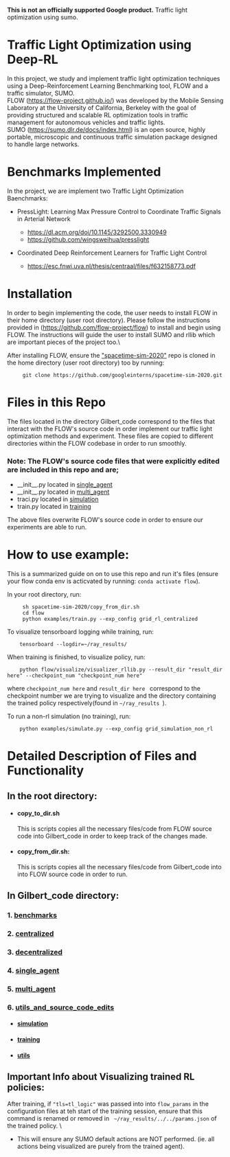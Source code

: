 **This is not an officially supported Google product.** 
Traffic light optimization using sumo.

# Traffic Light Optimization using Deep-RL
In this project, we study and implement traffic light optimization techniques using a Deep-Reinforcement Learning Benchmarking tool, FLOW and a traffic simulator, SUMO.\
FLOW (https://flow-project.github.io/)  was developed by the Mobile Sensing Laboratory at the University of California, Berkeley with the goal of providing structured and scalable RL optimization tools in traffic management for autonomous vehicles and traffic lights. \
SUMO (https://sumo.dlr.de/docs/index.html) is an open source, highly portable, microscopic and continuous traffic simulation package designed to handle large networks. 

# Benchmarks Implemented
In the project, we are implement two Traffic Light Optimization Baenchmarks:
- PressLight: Learning Max Pressure Control to Coordinate Traffic Signals in Arterial Network
    - https://dl.acm.org/doi/10.1145/3292500.3330949
    - https://github.com/wingsweihua/presslight

- Coordinated Deep Reinforcement Learners for Traffic Light Control 
    - https://esc.fnwi.uva.nl/thesis/centraal/files/f632158773.pdf

# Installation
In order to begin implementing the code, the user needs to install FLOW in their home directory (user root directory). Please follow the instructions provided in (https://github.com/flow-project/flow) to install and begin using FLOW.
The instructions will guide the user to install SUMO and rllib which are important pieces of the project too.\

After installing FLOW, ensure the ["spacetime-sim-2020"](https://github.com/googleinterns/spacetime-sim-2020.git) repo is cloned in the home directory (user root directory) too by running:
   ```shell
        git clone https://github.com/googleinterns/spacetime-sim-2020.git
   ```

# Files in this Repo
The files located in the directory Gilbert_code correspond to the files that interact with the FLOW's source code in order implement our traffic light optimization methods and experiment. These files are copied to different directories within the FLOW codebase in order to run smoothly.

### Note: The FLOW's source code files that were explicitly edited are included in this repo and are; 
 - \_\_init\_\_.py located in [single_agent](https://github.com/googleinterns/spacetime-sim-2020/tree/master/Gilbert_code/single_agent)
 - \_\_init\_\_.py located in [multi_agent](https://github.com/googleinterns/spacetime-sim-2020/tree/master/Gilbert_code/multi_agent)
 - traci.py located in [simulation](https://github.com/googleinterns/spacetime-sim-2020/tree/master/Gilbert_code/utils_and_source_code_edits/simulation)
 - train.py located in [training](https://github.com/googleinterns/spacetime-sim-2020/tree/master/Gilbert_code/utils_and_source_code_edits/training)

The above files overwrite FLOW's source code in order to ensure our experiments are able to run.

# How to use example:
This is a summarized guide on on to use this repo and run it's files (ensure your flow conda env is acticvated by running:  ```conda activate flow```).

In your root directory, run:
   ```shell
        sh spacetime-sim-2020/copy_from_dir.sh
        cd flow
        python examples/train.py --exp_config grid_rl_centralized
   ```

To visualize tensorboard logging while training, run:
     
```shell
    tensorboard --logdir=~/ray_results/
```

When training is finished, to visualize policy, run:
    
```shell
    python flow/visualize/visualizer_rllib.py --result_dir "result_dir here" --checkpoint_num "checkpoint_num here"
```
where ```checkpoint_num here``` and ```result_dir here ``` correspond to the checkpoint number we are trying to visualize and the directory containing the trained policy respectively(found in ```~/ray_results ```). 

To run a non-rl simulation (no training), run:
```shell
    python examples/simulate.py --exp_config grid_simulation_non_rl
```

#  Detailed Description of Files and Functionality
## In the root directory:
- ####  copy_to_dir.sh
   This is scripts copies all the necessary files/code from FLOW source code into Gilbert_code in order to keep track of the changes made.
- #### copy_from_dir.sh:
    This is scripts copies all the necessary files/code from Gilbert_code into into FLOW source code in order to run.

## In Gilbert_code directory:
### 1. [benchmarks](https://github.com/googleinterns/spacetime-sim-2020/tree/master/Gilbert_code/benchmarks)
### 2. [centralized](https://github.com/googleinterns/spacetime-sim-2020/tree/master/Gilbert_code/centralized)
### 3. [decentralized](https://github.com/googleinterns/spacetime-sim-2020/tree/master/Gilbert_code/decentralized)
### 4. [single_agent](https://github.com/googleinterns/spacetime-sim-2020/tree/master/Gilbert_code/single_agent)    
### 5. [multi_agent](https://github.com/googleinterns/spacetime-sim-2020/tree/master/Gilbert_code/multi_agent)
### 6. [utils_and_source_code_edits](https://github.com/googleinterns/spacetime-sim-2020/tree/master/Gilbert_code/utils_and_source_code_edits)
   - #### [simulation](https://github.com/googleinterns/spacetime-sim-2020/tree/master/Gilbert_code/utils_and_source_code_edits/simulation)
   - #### [training](https://github.com/googleinterns/spacetime-sim-2020/tree/master/Gilbert_code/utils_and_source_code_edits/training)
   - #### [utils](https://github.com/googleinterns/spacetime-sim-2020/tree/master/Gilbert_code/utils_and_source_code_edits/utils)

## Important Info about Visualizing trained RL policies:
After training, if ``` "tls=tl_logic" ``` was passed into into ``` flow_params ``` in the configuration files at teh start of the training session, ensure that this command is renamed or removed in ``` ~/ray_results/../../params.json``` of the trained policy. \
   - This will ensure any SUMO default actions are NOT performed. (ie. all actions being visualized are purely from the trained agent).

